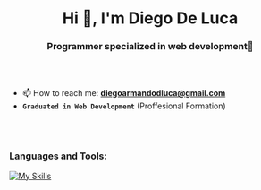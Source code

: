 <h1 align="center">Hi 👋, I'm Diego De Luca</h1>
<h3 align="center">Programmer specialized in web development🌟</h3>

<br>

<br>

- 📫 How to reach me: **diegoarmandodluca@gmail.com**
- <strong><code>Graduated in Web Development</code></strong> (Proffesional Formation) 
<br>

<br>

<h3 align="left">Languages and Tools:</h3>

[![My Skills](https://skillicons.dev/icons?i=react,js,java,c,cs,php,tailwind,laravel,mysql,css,astro&perline=4)](https://skillicons.dev)

